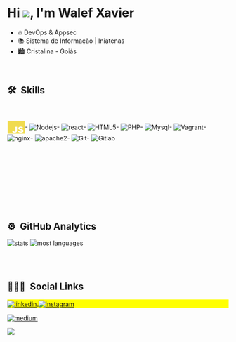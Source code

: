 
<h1 align="left">Hi <img src="https://raw.githubusercontent.com/kaueMarques/kaueMarques/master/hi.gif" width="30px">, I'm Walef Xavier</h1>

- 🔥 DevOps & Appsec 
- 📚 Sistema de Informação | Iniatenas
- 🏙️ Cristalina - Goiás

<br> 

## 🛠 &nbsp;Skills

<div style="display: inline_block"><br>
  

  <img align="center" alt="js" height="30" width="40" src="https://raw.githubusercontent.com/devicons/devicon/master/icons/javascript/javascript-plain.svg">-
  <img align="center" alt="Nodejs" height="30" width="40" src="https://cdn.jsdelivr.net/gh/devicons/devicon/icons/nodejs/nodejs-original.svg"/>-
  <img align="center" alt="react" height="30" width="40" src="https://cdn.jsdelivr.net/gh/devicons/devicon/icons/react/react-original.svg"/>-
  <img align="center" alt="HTML5" height="30" width="40" src="https://cdn.jsdelivr.net/gh/devicons/devicon/icons/html5/html5-original.svg"/>-
  <img align="center" alt="PHP" height="30" width="40" src="https://cdn.jsdelivr.net/gh/devicons/devicon/icons/php/php-original.svg"/>-
  <img align="center" alt="Mysql" height="30" width="40" src="https://cdn.jsdelivr.net/gh/devicons/devicon/icons/mysql/mysql-original-wordmark.svg"/>-
  <img align="center" alt="Vagrant" height="30" width="40" src="https://cdn.jsdelivr.net/gh/devicons/devicon/icons/vagrant/vagrant-original.svg"/>-
  <img align="center" alt="nginx" height="30" width="40" src="https://cdn.jsdelivr.net/gh/devicons/devicon/icons/nginx/nginx-original.svg"/>-
  <img align="center" alt="apache2" height="30" width="40" src="https://cdn.jsdelivr.net/gh/devicons/devicon/icons/apache/apache-original.svg"/>-
  <img align="center" alt="Git" height="30" width="40" src="https://cdn.jsdelivr.net/gh/devicons/devicon/icons/git/git-original.svg"/>-
  <img align="center" alt="Gitlab" height="30" width="40" src="https://cdn.jsdelivr.net/gh/devicons/devicon/icons/gitlab/gitlab-original.svg"/>
 
  
  
</div>
  
<br><br>
<br><br>
<br><br>
<br><br>

## ⚙️ &nbsp;GitHub Analytics

<p align="left">
<img width="530em" src="https://github-readme-stats.vercel.app/api?username=dvbliw&show_icons=true&theme=apprentice" alt="stats"/>
<img width="530em" src="https://github-readme-stats.vercel.app/api/top-langs/?username=dvbliw&layout=compact&theme=apprentice" alt="most languages"/>
</p>

<br><br>

## 👨🏽‍🦲 &nbsp;Social Links

<p align="left" style="background:yellow">
<a href="https://www.linkedin.com/in/walefxavier/" target="_blank">
  <img align="center" src="https://img.shields.io/badge/-dvbliw-05122A?style=flat&logo=linkedin" alt="linkedin"/>
</a>
<a href="https://instagram.com/dabliw1st" target="_blank">
 <img align="center" src="https://img.shields.io/badge/-dvbliw-05122A?style=flat&logo=instagram" alt="instagram"/>
</a>
</p>

<a href="https://medium.com/@jdabliw" target="_blank">
 <img align="center" src="https://img.shields.io/badge/Medium-12100E?style=for-the-badge&logo=medium&logoColor=white" alt="medium"/>
</a>
</p>


<img width="1000em" src="https://github.com/saadeghi/saadeghi/blob/master/dino.gif?raw=true" />
